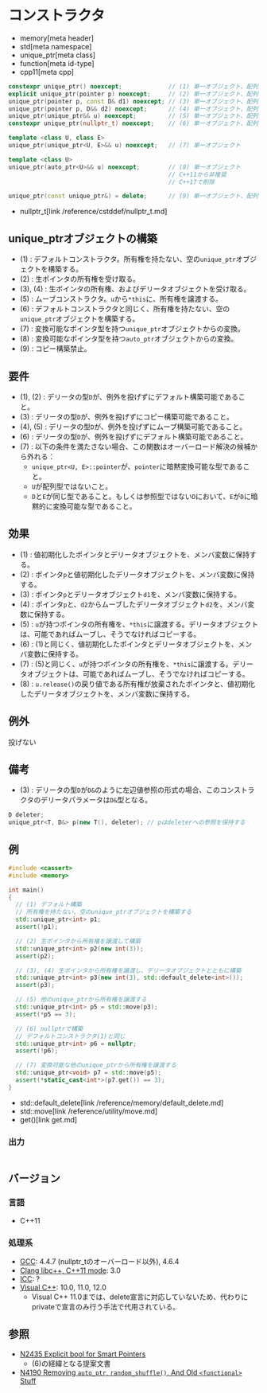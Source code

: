# コンストラクタ
* memory[meta header]
* std[meta namespace]
* unique_ptr[meta class]
* function[meta id-type]
* cpp11[meta cpp]

```cpp
constexpr unique_ptr() noexcept;             // (1) 単一オブジェクト、配列
explicit unique_ptr(pointer p) noexcept;     // (2) 単一オブジェクト、配列
unique_ptr(pointer p, const D& d1) noexcept; // (3) 単一オブジェクト、配列
unique_ptr(pointer p, D&& d2) noexcept;      // (4) 単一オブジェクト、配列
unique_ptr(unique_ptr&& u) noexcept;         // (5) 単一オブジェクト、配列
constexpr unique_ptr(nullptr_t) noexcept;    // (6) 単一オブジェクト、配列

template <class U, class E>
unique_ptr(unique_ptr<U, E>&& u) noexcept;   // (7) 単一オブジェクト

template <class U>
unique_ptr(auto_ptr<U>&& u) noexcept;        // (8) 単一オブジェクト
                                             // C++11から非推奨
                                             // C++17で削除

unique_ptr(const unique_ptr&) = delete;      // (9) 単一オブジェクト、配列
```
* nullptr_t[link /reference/cstddef/nullptr_t.md]

## unique_ptrオブジェクトの構築

- (1) : デフォルトコンストラクタ。所有権を持たない、空の`unique_ptr`オブジェクトを構築する。
- (2) : 生ポインタの所有権を受け取る。
- (3), (4) : 生ポインタの所有権、およびデリータオブジェクトを受け取る。
- (5) : ムーブコンストラクタ。`u`から`*this`に、所有権を譲渡する。
- (6) : デフォルトコンストラクタと同じく、所有権を持たない、空の`unique_ptr`オブジェクトを構築する。
- (7) : 変換可能なポインタ型を持つ`unique_ptr`オブジェクトからの変換。
- (8) : 変換可能なポインタ型を持つ`auto_ptr`オブジェクトからの変換。
- (9) : コピー構築禁止。


## 要件
- (1), (2) : デリータの型`D`が、例外を投げずにデフォルト構築可能であること。
- (3) : デリータの型`D`が、例外を投げずにコピー構築可能であること。
- (4), (5) : デリータの型`D`が、例外を投げずにムーブ構築可能であること。
- (6) : デリータの型`D`が、例外を投げずにデフォルト構築可能であること。
- (7) : 以下の条件を満たさない場合、この関数はオーバーロード解決の候補から外れる：
    - `unique_ptr<U, E>::pointer`が、`pointer`に暗黙変換可能な型であること。
    - `U`が配列型ではないこと。
    - `D`と`E`が同じ型であること。もしくは参照型ではない`D`において、`E`が`D`に暗黙的に変換可能な型であること。


## 効果
- (1) : 値初期化したポインタとデリータオブジェクトを、メンバ変数に保持する。
- (2) : ポインタ`p`と値初期化したデリータオブジェクトを、メンバ変数に保持する。
- (3) : ポインタ`p`とデリータオブジェクト`d1`を、メンバ変数に保持する。
- (4) : ポインタ`p`と、`d2`からムーブしたデリータオブジェクト`d2`を、メンバ変数に保持する。
- (5) : `u`が持つポインタの所有権を、`*this`に譲渡する。デリータオブジェクトは、可能であればムーブし、そうでなければコピーする。
- (6) : (1)と同じく、値初期化したポインタとデリータオブジェクトを、メンバ変数に保持する。
- (7) : (5)と同じく、`u`が持つポインタの所有権を、`*this`に譲渡する。デリータオブジェクトは、可能であればムーブし、そうでなければコピーする。
- (8) : `u.release()`の戻り値である所有権が放棄されたポインタと、値初期化したデリータオブジェクトを、メンバ変数に保持する。


## 例外
投げない


## 備考
- (3) : デリータの型`D`が`D&`のように左辺値参照の形式の場合、このコンストラクタのデリータパラメータは`D&`型となる。

```cpp
D deleter;
unique_ptr<T, D&> p(new T(), deleter); // pはdeleterへの参照を保持する
```

## 例
```cpp example
#include <cassert>
#include <memory>

int main()
{
  // (1) デフォルト構築
  // 所有権を持たない、空のunique_ptrオブジェクトを構築する
  std::unique_ptr<int> p1;
  assert(!p1);

  // (2) 生ポインタから所有権を譲渡して構築
  std::unique_ptr<int> p2(new int(3));
  assert(p2);

  // (3), (4) 生ポインタから所有権を譲渡し、デリータオブジェクトとともに構築
  std::unique_ptr<int> p3(new int(3), std::default_delete<int>());
  assert(p3);

  // (5) 他のunique_ptrから所有権を譲渡する
  std::unique_ptr<int> p5 = std::move(p3);
  assert(*p5 == 3);

  // (6) nullptrで構築
  // デフォルトコンストラクタ(1)と同じ
  std::unique_ptr<int> p6 = nullptr;
  assert(!p6);

  // (7) 変換可能な他のunique_ptrから所有権を譲渡する
  std::unique_ptr<void> p7 = std::move(p5);
  assert(*static_cast<int*>(p7.get()) == 3);
}
```
* std::default_delete[link /reference/memory/default_delete.md]
* std::move[link /reference/utility/move.md]
* get()[link get.md]

### 出力
```
```

## バージョン
### 言語
- C++11

### 処理系
- [GCC](/implementation.md#gcc): 4.4.7 (nullptr_tのオーバーロード以外), 4.6.4
- [Clang libc++, C++11 mode](/implementation.md#clang): 3.0
- [ICC](/implementation.md#icc): ?
- [Visual C++](/implementation.md#visual_cpp): 10.0, 11.0, 12.0
	- Visual C++ 11.0までは、delete宣言に対応していないため、代わりにprivateで宣言のみ行う手法で代用されている。


## 参照
- [N2435 Explicit bool for Smart Pointers](http://www.open-std.org/jtc1/sc22/wg21/docs/papers/2007/n2435.htm)
    - (6)の経緯となる提案文書
- [N4190 Removing `auto_ptr`, `random_shuffle()`, And Old `<functional>` Stuff](http://www.open-std.org/jtc1/sc22/wg21/docs/papers/2014/n4190.htm)

